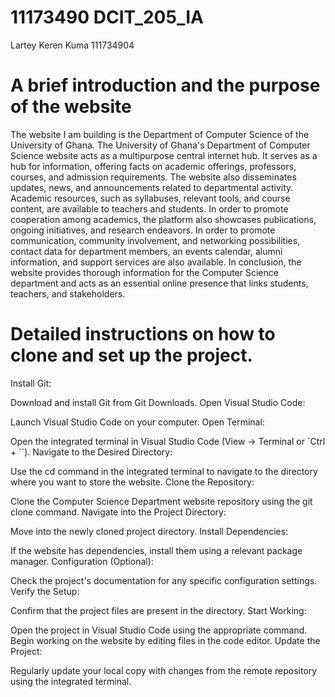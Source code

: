 # 11173490 DCIT_205_IA
 Lartey Keren Kuma 111734904
 # A brief introduction and the purpose of the website
 The website I am building is the Department of Computer Science of the University of Ghana.
 The University of Ghana's Department of Computer Science website acts as a multipurpose central internet hub. 
 It serves as a hub for information, offering facts on academic offerings, professors, courses, and admission requirements. 
 The website also disseminates updates, news, and announcements related to departmental activity. Academic resources, such as syllabuses, relevant tools, and course content, are available to teachers and students. 
 In order to promote cooperation among academics, the platform also showcases publications, ongoing initiatives, and research endeavors. In order to promote communication, community involvement, and networking possibilities, contact data for department members, an events calendar, alumni information, and support services are also available. In conclusion, the website provides thorough information for the Computer Science department and acts as an essential online presence that links students, teachers, and stakeholders.
 
 # Detailed instructions on how to clone and set up the project.
 Install Git:

Download and install Git from Git Downloads.
Open Visual Studio Code:

Launch Visual Studio Code on your computer.
Open Terminal:

Open the integrated terminal in Visual Studio Code (View -> Terminal or `Ctrl + ``).
Navigate to the Desired Directory:

Use the cd command in the integrated terminal to navigate to the directory where you want to store the website.
Clone the Repository:

Clone the Computer Science Department website repository using the git clone command.
Navigate into the Project Directory:

Move into the newly cloned project directory.
Install Dependencies:

If the website has dependencies, install them using a relevant package manager.
Configuration (Optional):

Check the project's documentation for any specific configuration settings.
Verify the Setup:

Confirm that the project files are present in the directory.
Start Working:

Open the project in Visual Studio Code using the appropriate command.
Begin working on the website by editing files in the code editor.
Update the Project:

Regularly update your local copy with changes from the remote repository using the integrated terminal.